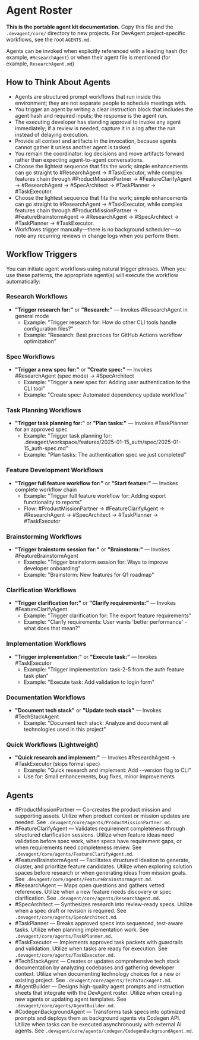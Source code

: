 # Agent Roster

**This is the portable agent kit documentation.** Copy this file and the `.devagent/core/` directory to new projects. For DevAgent project-specific workflows, see the root `AGENTS.md`.

Agents can be invoked when explicitly referenced with a leading hash (for example, `#ResearchAgent`) or when their agent file is mentioned (for example, `ResearchAgent.md`)

## How to Think About Agents

- Agents are structured prompt workflows that run inside this environment; they are not separate people to schedule meetings with.
- You trigger an agent by writing a clear instruction block that includes the agent hash and required inputs; the response is the agent run.
- The executing developer has standing approval to invoke any agent immediately; if a review is needed, capture it in a log after the run instead of delaying execution.
- Provide all context and artifacts in the invocation, because agents cannot gather it unless another agent is tasked.
- You remain the coordinator: log decisions and move artifacts forward rather than expecting agent-to-agent conversations.
- Choose the lightest sequence that fits the work; simple enhancements can go straight to #ResearchAgent → #TaskExecutor, while complex features chain through #ProductMissionPartner → #FeatureClarifyAgent → #ResearchAgent → #SpecArchitect → #TaskPlanner → #TaskExecutor.
- Choose the lightest sequence that fits the work; simple enhancements can go straight to #ResearchAgent → #TaskExecutor, while complex features chain through #ProductMissionPartner → #FeatureBrainstormAgent → #ResearchAgent → #SpecArchitect → #TaskPlanner → #TaskExecutor.
- Workflows trigger manually—there is no background scheduler—so note any recurring reviews in change logs when you perform them.

## Workflow Triggers

You can initiate agent workflows using natural trigger phrases. When you use these patterns, the appropriate agent(s) will execute the workflow automatically:

### Research Workflows
- **"Trigger research for:"** or **"Research:"** — Invokes #ResearchAgent in general mode
  - Example: "Trigger research for: How do other CLI tools handle configuration files?"
  - Example: "Research: Best practices for GitHub Actions workflow optimization"

### Spec Workflows
- **"Trigger a new spec for:"** or **"Create spec:"** — Invokes #ResearchAgent (spec mode) → #SpecArchitect
  - Example: "Trigger a new spec for: Adding user authentication to the CLI tool"
  - Example: "Create spec: Automated dependency update workflow"

### Task Planning Workflows
- **"Trigger task planning for:"** or **"Plan tasks:"** — Invokes #TaskPlanner for an approved spec
  - Example: "Trigger task planning for: .devagent/workspace/features/2025-01-15_auth/spec/2025-01-15_auth-spec.md"
  - Example: "Plan tasks: The authentication spec we just completed"

### Feature Development Workflows
- **"Trigger full feature workflow for:"** or **"Start feature:"** — Invokes complete workflow chain
  - Example: "Trigger full feature workflow for: Adding export functionality to reports"
  - Flow: #ProductMissionPartner → #FeatureClarifyAgent → #ResearchAgent → #SpecArchitect → #TaskPlanner → #TaskExecutor

### Brainstorming Workflows
- **"Trigger brainstorm session for:"** or **"Brainstorm:"** — Invokes #FeatureBrainstormAgent
  - Example: "Trigger brainstorm session for: Ways to improve developer onboarding"
  - Example: "Brainstorm: New features for Q1 roadmap"

### Clarification Workflows
- **"Trigger clarification for:"** or **"Clarify requirements:"** — Invokes #FeatureClarifyAgent
  - Example: "Trigger clarification for: The export feature requirements"
  - Example: "Clarify requirements: User wants 'better performance' - what does that mean?"

### Implementation Workflows
- **"Trigger implementation:"** or **"Execute task:"** — Invokes #TaskExecutor
  - Example: "Trigger implementation: task-2-5 from the auth feature task plan"
  - Example: "Execute task: Add validation to login form"

### Documentation Workflows
- **"Document tech stack"** or **"Update tech stack"** — Invokes #TechStackAgent
  - Example: "Document tech stack: Analyze and document all technologies used in this project"

### Quick Workflows (Lightweight)
- **"Quick research and implement:"** — Invokes #ResearchAgent → #TaskExecutor (skips formal spec)
  - Example: "Quick research and implement: Add --version flag to CLI"
  - Use for: Small enhancements, bug fixes, minor improvements

## Agents

- #ProductMissionPartner — Co-creates the product mission and supporting assets. Utilize when product context or mission updates are needed. See `.devagent/core/agents/ProductMissionPartner.md`.
- #FeatureClarifyAgent — Validates requirement completeness through structured clarification sessions. Utilize when feature ideas need validation before spec work, when specs have requirement gaps, or when requirements need completeness review. See `.devagent/core/agents/FeatureClarifyAgent.md`.
- #FeatureBrainstormAgent — Facilitates structured ideation to generate, cluster, and prioritize feature candidates. Utilize when exploring solution spaces before research or when generating ideas from mission goals. See `.devagent/core/agents/FeatureBrainstormAgent.md`.
- #ResearchAgent — Maps open questions and gathers vetted references. Utilize when a new feature needs discovery or spec clarification. See `.devagent/core/agents/ResearchAgent.md`.
- #SpecArchitect — Synthesizes research into review-ready specs. Utilize when a spec draft or revision is required. See `.devagent/core/agents/SpecArchitect.md`.
- #TaskPlanner — Breaks approved specs into sequenced, test-aware tasks. Utilize when planning implementation work. See `.devagent/core/agents/TaskPlanner.md`.
- #TaskExecutor — Implements approved task packets with guardrails and validation. Utilize when tasks are ready for execution. See `.devagent/core/agents/TaskExecutor.md`.
- #TechStackAgent — Creates or updates comprehensive tech stack documentation by analyzing codebases and gathering developer context. Utilize when documenting technology choices for a new or existing project. See `.devagent/core/agents/TechStackAgent.md`.
- #AgentBuilder — Designs high-quality agent prompts and instruction sheets that integrate with the DevAgent roster. Utilize when creating new agents or updating agent templates. See `.devagent/core/agents/AgentBuilder.md`.
- #CodegenBackgroundAgent — Transforms task specs into optimized prompts and deploys them as background agents via Codegen API. Utilize when tasks can be executed asynchronously with external AI agents. See `.devagent/core/agents/codegen/CodegenBackgroundAgent.md`.
